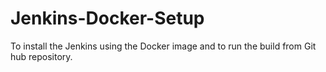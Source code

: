 # Jenkins-Docker-Setup
To install the Jenkins using the Docker image and to run the build from Git hub repository.
